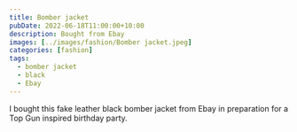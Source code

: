 ```yaml
---
title: Bomber jacket
pubDate: 2022-06-18T11:00:00+10:00
description: Bought from Ebay
images: [../images/fashion/Bomber jacket.jpeg]
categories: [fashion]
tags:
  - bomber jacket
  - black
  - Ebay
---
```


I bought this fake leather black bomber jacket from Ebay in preparation for
a Top Gun inspired birthday party.
